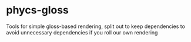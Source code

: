 # phycs-gloss
Tools for simple gloss-based rendering, split out to keep dependencies to avoid unnecessary dependencies if you roll our own rendering
